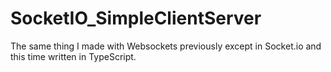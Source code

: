 # SocketIO_SimpleClientServer
The same thing I made with Websockets previously except in Socket.io and this time written in TypeScript.
